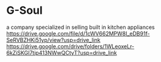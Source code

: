 # G-Soul
a company specialized in selling built in kitchen appliances
https://drive.google.com/file/d/1cWV662MPW8I_eDB91f-SeRVBZHKi51yp/view?usp=drive_link
https://drive.google.com/drive/folders/1WLeoxeLr-6kZiSKGI7tip413NWwQCtyT?usp=drive_link
